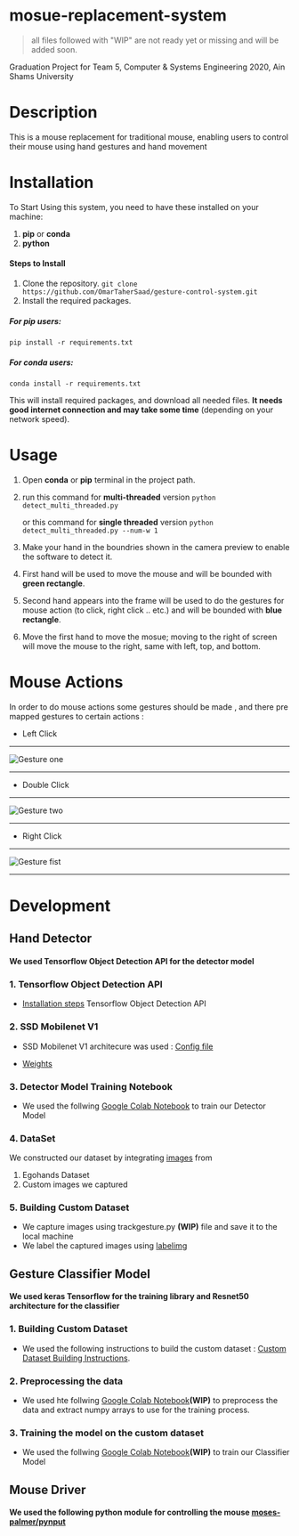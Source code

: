 # mosue-replacement-system
> all files followed with "WIP" are not ready yet or missing and will be added soon.

Graduation Project for Team 5, Computer & Systems Engineering 2020, Ain Shams University

# Description
This is a mouse replacement for traditional mouse, enabling users to control their mouse using hand gestures and hand movement

# Installation
To Start Using this system, you need to have these installed on your machine:
1. **pip** or **conda**
2. **python**

#### Steps to Install
 
1. Clone the repository.
`git clone https://github.com/OmarTaherSaad/gesture-control-system.git`
2. Install the required packages.
##### For pip users:
`pip install -r requirements.txt`
##### For conda users:
 `conda install -r requirements.txt`
 
 This will install required packages, and download all needed files. **It needs good internet connection and may take some time** (depending on your network speed).
 
# Usage

1. Open **conda** or **pip** terminal in the project path.
2. run this command for **multi-threaded** version
	`python detect_multi_threaded.py`
	
	or this command for **single threaded** version
	`python detect_multi_threaded.py --num-w 1`
	
3. Make your hand in the boundries shown in the camera preview to enable the software to detect it.

4. First hand will be used to move the mouse and will be bounded with **green rectangle**. 

5. Second hand appears into the frame will be used to do the gestures for mouse action (to click, right click .. etc.) and will be bounded with **blue rectangle**.

6. Move the first hand to move the mosue; moving to the right of screen will move the mouse to the right, same with left, top, and bottom.

# Mouse Actions
In order to do mouse actions some gestures should be made , and there pre mapped gestures to certain actions :
* Left Click 
***
![Gesture one](https://i.ibb.co/PxsWzk9/dyaa-one855original.png) 
***
* Double Click
***
![Gesture two](https://i.ibb.co/GTzHCLs/dyaa-two759original.png) 
***
* Right Click
***
![Gesture fist](https://i.ibb.co/sPXDpM0/dyaa-fist908original.png) 
***

# Development

## Hand Detector
#### We used Tensorflow Object Detection API for the detector model
### 1. Tensorflow Object Detection API
* [Installation steps](https://tensorflow-object-detection-api-tutorial.readthedocs.io/en/latest/training.html) Tensorflow Object Detection API

### 2. SSD Mobilenet V1
*   SSD Mobilenet V1 architecure was used : [Config file](https://github.com/tensorflow/models/blob/master/research/object_detection/samples/configs/ssd_mobilenet_v1_coco.config)

*   [Weights](http://download.tensorflow.org/models/object_detection/ssd_mobilenet_v1_coco_2018_01_28.tar.gz)
### 3. Detector Model Training Notebook
* We used the follwing [Google Colab Notebook](https://colab.research.google.com/drive/1M5yvo2NahWi517Ha3dezRXUgAx8iQnRb?fbclid=IwAR1AeMffcjmOe0JhHLcLMFBMdBiyo-sFqsWnY4MZyTKgKleBLmcPXAJFVvM) to train our Detector Model
### 4. DataSet
We constructed our dataset by integrating [images](https://drive.google.com/drive/folders/1hQB0s_W-kOr7ZxHNQvVG-ip8RDjrfsvY?fbclid=IwAR34E9Xrl2Ap8kuHJ7RJ3p1fqnADlR3MgWJ3QiiZC3UcmjvJ0qfqNgpjT58) from 
1. Egohands Dataset 
2. Custom images we captured
### 5. Building Custom Dataset
* We capture images using trackgesture.py **(WIP)** file and save it to the local machine
* We label the captured images using [labelimg](https://github.com/tzutalin/labelImg)

## Gesture Classifier Model
#### We used keras Tensorflow for the training library and Resnet50 architecture for the classifier
### 1. Building Custom Dataset
* We used the following instructions to build the custom dataset : [Custom Dataset Building Instructions](https://drive.google.com/open?id=1mi9MiJjFMgXlPqMLLqoc-Jd1-3bt6-7H).

### 2. Preprocessing the data
*   We used hte follwing [Google Colab Notebook](https://drive.google.com/open?id=1zMfKx9vuqbESgSQxFvLHI8432eQJNh0L)**(WIP)** to preprocess the data and extract numpy arrays to use for the training process.

### 3. Training the model on the custom dataset
* We used the follwing [Google Colab Notebook](https://drive.google.com/open?id=1bMq-GQafn67xkotlfF9dReOSywc2QY1s)**(WIP)** to train our Classifier Model

## Mouse Driver
#### We used the following python module for controlling the mouse [moses-palmer/pynput](https://github.com/moses-palmer/pynput)

